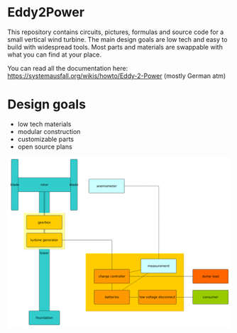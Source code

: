 Eddy2Power
==========

This repository contains circuits, pictures, formulas and source code for a
small vertical wind turbine. The main design goals are low tech and easy to
build with widespread tools. Most parts and materials are swappable with what
you can find at your place.

You can read all the documentation here:
https://systemausfall.org/wikis/howto/Eddy-2-Power (mostly German atm)

# Design goals
 * low tech materials
 * modular construction
 * customizable parts
 * open source plans

![](photos/schematic_construction_overview.png)

